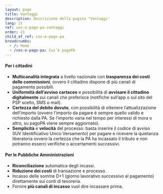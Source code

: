 ```yaml
---
layout: page
title: Vantaggi
description: Descrizione della pagina "Vantaggi"
lang: it
ref: cos-e-pago-pa-vantaggi
order: 21
child_of_ref: cos-e-pago-pa
breadcrumbs:
  - /: Home
  - /cos-e-pago-pa: Cos'è pagoPA
---
```


#### Per i cittadini

* **Multicanalità integrata** a livello nazionale con **trasparenza dei costi delle commissioni**, ovvero il cittadino dispone di più canali di pagamento possibili.
* **Uniformità dell’avviso cartaceo** e possibilità di **avvisare il cittadino digitalmente** sui canali che preferisce (notifiche sull’app o sul sito del PSP scelto, SMS o mail).
* **Certezza del debito dovuto**, con possibilità di ottenere l’attualizzazione dell’importo (ovvero l’importo da pagare è sempre quello valido e richiesto dalla PA. Se l’importo varia nel tempo per interessi di mora o altro, su pagoPA viene sempre aggiornato).
* **Semplicità** e **velocità** del processo: basta inserire il codice di avviso (IUV Identificativo Unico Versamento) per pagare e ricevere la quietanza liberatoria ovvero la certezza che la PA ha incassato il tributo e non potranno esserci verifiche o accertamenti successivi.

#### Per le Pubbliche Amministrazioni

* **Riconciliazione** automatica degli incassi.
* **Riduzione dei costi** di transazione e processo.
* Incasso delle somme D+1 (giorno lavorativo successivo al pagamento) direttamente sui conti di tesoreria.
* Fornire **più canali di incasso** vuol dire incassare prima.
